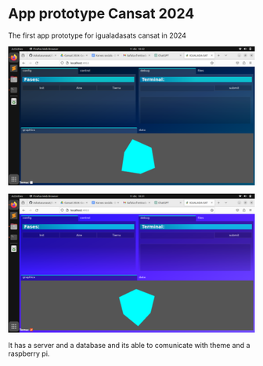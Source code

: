 # App prototype Cansat 2024

The first app prototype for igualadasats cansat in 2024

![interface img](hdu.png "Darkmode")

![interface img](hdul.png "Lightmode")

It has a server and a database and its able to comunicate with theme and a raspberry pi.
